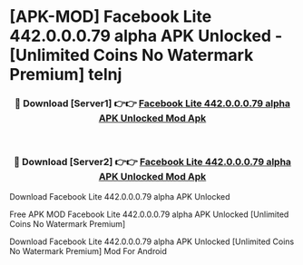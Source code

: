 # [APK-MOD] Facebook Lite 442.0.0.0.79 alpha APK Unlocked - [Unlimited Coins No Watermark Premium] telnj



<div align="center">
<h3>🔴 Download [Server1] 👉👉 <a href="https://momento.my/?title=Facebook_Lite_442.0.0.0.79_alpha_APK_Unlocked">Facebook Lite 442.0.0.0.79 alpha APK Unlocked Mod Apk</a></h3><br>

<h3>🔴 Download [Server2] 👉👉 <a href="https://momento.my/?title=Facebook_Lite_442.0.0.0.79_alpha_APK_Unlocked">Facebook Lite 442.0.0.0.79 alpha APK Unlocked Mod Apk</a></h3>
</div>



Download Facebook Lite 442.0.0.0.79 alpha APK Unlocked 

Free APK MOD Facebook Lite 442.0.0.0.79 alpha APK Unlocked [Unlimited Coins No Watermark Premium]

Download Facebook Lite 442.0.0.0.79 alpha APK Unlocked [Unlimited Coins No Watermark Premium] Mod For Android
